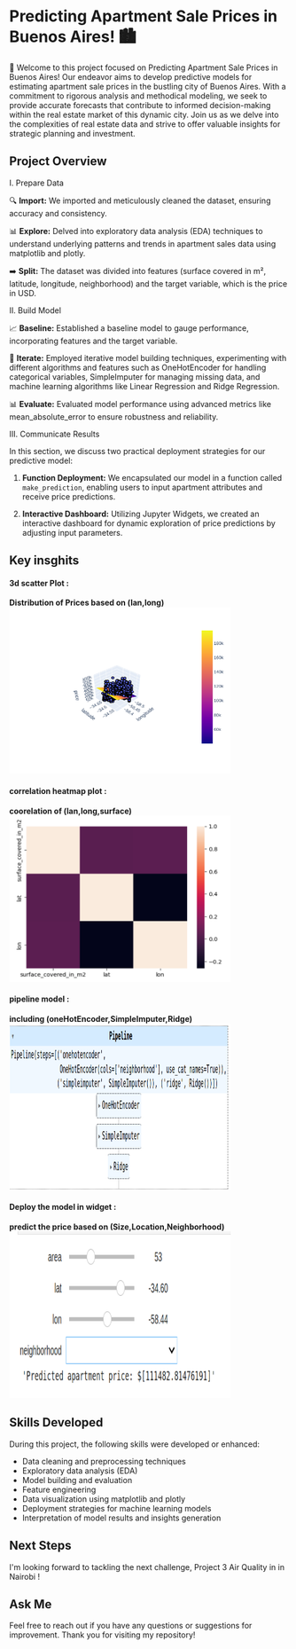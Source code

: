 # Predicting Apartment Sale Prices in Buenos Aires! 🏙️

🚀 Welcome to this project focused on Predicting Apartment Sale Prices in Buenos Aires! Our endeavor aims to develop predictive models for estimating apartment sale prices in the bustling city of Buenos Aires. With a commitment to rigorous analysis and methodical modeling, we seek to provide accurate forecasts that contribute to informed decision-making within the real estate market of this dynamic city. Join us as we delve into the complexities of real estate data and strive to offer valuable insights for strategic planning and investment.

## Project Overview 

I. Prepare Data

🔍 **Import:** We imported and meticulously cleaned the dataset, ensuring accuracy and consistency.

📊 **Explore:** Delved into exploratory data analysis (EDA) techniques to understand underlying patterns and trends in apartment sales data using matplotlib and plotly.

➡️ **Split:** The dataset was divided into features (surface covered in m², latitude, longitude, neighborhood) and the target variable, which is the price in USD.

II. Build Model

📈 **Baseline:** Established a baseline model to gauge performance, incorporating features and the target variable.

🔄 **Iterate:** Employed iterative model building techniques, experimenting with different algorithms and features such as OneHotEncoder for handling categorical variables, SimpleImputer for managing missing data, and machine learning algorithms like Linear Regression and Ridge Regression.

📊 **Evaluate:** Evaluated model performance using advanced metrics like mean_absolute_error to ensure robustness and reliability.

III. Communicate Results

In this section, we discuss two practical deployment strategies for our predictive model:

1. **Function Deployment:** We encapsulated our model in a function called `make_prediction`, enabling users to input apartment attributes and receive price predictions.

2. **Interactive Dashboard:** Utilizing Jupyter Widgets, we created an interactive dashboard for dynamic exploration of price predictions by adjusting input parameters.

## Key insghits 

#### 3d scatter Plot : 
**Distribution of Prices based on (lan,long)** 
<img src="images/pr2_2plt.png" alt=" Distribution of Prices based on lan & long " width="400" height="300">

#### correlation heatmap plot :
**coorelation of (lan,long,surface)**
<img src="images/pr2_4coor.png" alt="coorelation of lan,long, surface coverd in m2" width="400" height="300">

#### pipeline model : 
**including (oneHotEncoder,SimpleImputer,Ridge)**
<img src="images/pr2_1Model.png" alt="pipeline model" width="400" height="300">

#### Deploy the model in widget : 
**predict the price based on (Size,Location,Neighborhood)**
<img src="images/pr2_3widg.png" alt="predict price on widget" width="400" height="300">

## Skills Developed

During this project, the following skills were developed or enhanced:
- Data cleaning and preprocessing techniques
- Exploratory data analysis (EDA)
- Model building and evaluation
- Feature engineering
- Data visualization using matplotlib and plotly
- Deployment strategies for machine learning models
- Interpretation of model results and insights generation

## Next Steps

I'm looking forward to tackling the next challenge, Project 3 Air Quality in in Nairobi !

## Ask Me 

Feel free to reach out if you have any questions or suggestions for improvement. Thank you for visiting my repository!


